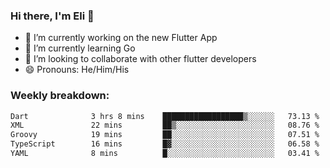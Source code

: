 ### Hi there, I'm Eli 👋
- 🔭 I’m currently working on the new Flutter App
- 🌱 I’m currently learning Go
- 🦄 I’m looking to collaborate with other flutter developers
- 😄 Pronouns: He/Him/His

### Weekly breakdown:
<!--START_SECTION:waka-->

```txt
Dart              3 hrs 8 mins    ██████████████████▒░░░░░░   73.13 %
XML               22 mins         ██▒░░░░░░░░░░░░░░░░░░░░░░   08.76 %
Groovy            19 mins         ██░░░░░░░░░░░░░░░░░░░░░░░   07.51 %
TypeScript        16 mins         █▓░░░░░░░░░░░░░░░░░░░░░░░   06.58 %
YAML              8 mins          █░░░░░░░░░░░░░░░░░░░░░░░░   03.41 %
```

<!--END_SECTION:waka-->
